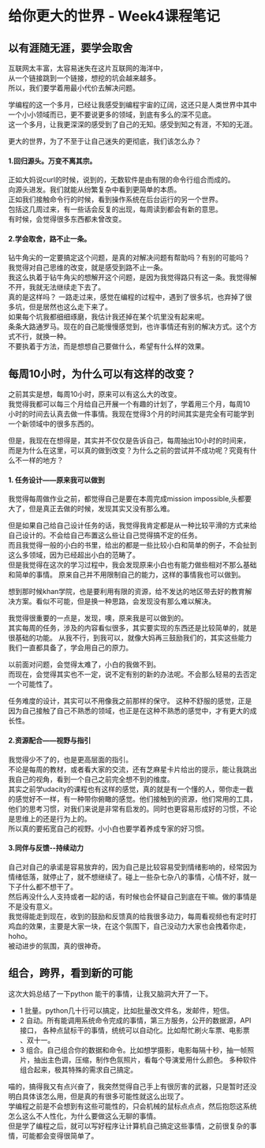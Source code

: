 # 给你更大的世界 - Week4课程笔记

## 以有涯随无涯，要学会取舍

互联网太丰富，太容易迷失在这片互联网的海洋中，   
从一个链接跳到一个链接，想挖的坑会越来越多。  
所以，我们要学着用最小代价去解决问题。

学编程的这一个多月，已经让我感受到编程宇宙的辽阔，这还只是人类世界中其中一个小小领域而已，更不要说更多的领域，到底有多么的深不见底。  
这一个多月，让我更深深的感受到了自己的无知。感受到知之有涯，不知的无涯。  

更大的世界，为了不至于让自己迷失的更彻底，我们该怎么办？

#### 1.回归源头。万变不离其宗。
正如大妈说curl的时候，说到的，无数软件是由有限的命令行组合而成的。  
向源头进发。我们就能从纷繁复杂中看到更简单的本质。  
正如我们接触命令行的时候，看到操作系统在后台运行的另一个世界。  
包括这几周过来，有一些话会反复的出现，每周读到都会有新的意思。  
有时候，会觉得很多东西都未曾改变。

#### 2.学会取舍，路不止一条。
钻牛角尖的一定要搞定这个问题，是真的对解决问题有帮助吗？有别的可能吗？  
我觉得对自己思维的改变，就是感受到路不止一条。  
我这么执着于钻牛角尖的想解开这个问题，是因为我觉得路只有这一条。我觉得解不开，我就无法继续走下去了。  
真的是这样吗？
一路走过来，感觉在编程的过程中，遇到了很多坑，也弃掉了很多坑，但是居然也这么走下来了。  
如果每个坑我都细细琢磨，我估计我还掉在某个坑里没有起来呢。  
条条大路通罗马。现在的自己能慢慢感觉到，也许事情还有别的解决方式。这个方式不行，就换一种。  
不要执着于方法，而是想想自己要做什么，希望有什么样的效果。


## 每周10小时，为什么可以有这样的改变？

之前其实是想，每周10小时，原来可以有这么大的改变。  
我觉得我都可以每三个月给自己开展一个有趣的计划了，学着用三个月，每周10小时的时间去认真去做一件事情。我现在觉得3个月的时间其实是完全有可能学到一个新领域中的很多东西的。

但是，我现在在想得是，其实并不仅仅是告诉自己，每周抽出10小时的时间来，  
而是为什么在这里，可以真的做到改变？为什么之前的尝试并不成功呢？究竟有什么不一样的地方？

#### 1. 任务设计——原来我可以做到
我觉得每周做作业之前，都觉得自己是要在本周完成mission impossible,头都要大了，但是真正去做的时候，发现其实又没有那么难。  

但是如果自己给自己设计任务的话，我觉得我肯定都是从一种比较平滑的方式来给自己设计的。不会给自己布置这么些让自己觉得搞不定的任务。  
而且我觉得一般的小白的书里，给出的都是一些比较小白和简单的例子，不会扯到这么多领域，因为已经超出小白的范畴了。  
但是我觉得在这次的学习过程中，我会发现原来小白也有能力做些相对不那么基础和简单的事情。  原来自己并不用限制自己的能力，这样的事情我也可以做到。  

想到那时候khan学院，也是要利用有限的资源，给不发达的地区带去好的教育解决方案。看似不可能，但是换一种思路，会发现没有那么难以解决。 

我觉得很重要的一点是，发现，噢，原来我是可以做到的。  
其实每周的任务，涉及的内容看似很多，其实要实现的东西还是比较简单的，就是很基础的功能。 
从我不行，到我可以，就像大妈再三鼓励我们的，其实这些能力我们一直都具备了，学会用自己的原力。  

以前面对问题，会觉得太难了，小白的我做不到。  
而现在，会觉得其实也不一定，说不定有别的新的办法呢。不会那么轻易的去否定一个可能性了。  

任务难度的设计，其实可以不用像我之前那样的保守。 
这种不舒服的感觉，正是因为自己接触了自己不熟悉的领域，也正是在这种不熟悉的感觉中，才有更大的成长性。

#### 2.资源配合——视野与指引

我觉得少不了的，也是更高层面的指引。  
不论是每周的教材，或者看大家的交流，还有芝麻星卡片给出的提示，能让我跳出我自己的视角，看到一个自己之前完全想不到的维度。  
其实之前学udacity的课程也有这样的感觉，真的就是有一个懂的人，带你走一截的感觉好不一样，有一种带你俯瞰的感觉。他们接触到的资源，他们常用的工具，他们的思考习惯，对我们来说是非常有启发的。同时也更容易形成好的习惯，不论是思维上的还是行为上的。  
所以真的要拓宽自己的视野。小小白也要学着养成专家的好习惯。

#### 3.同伴与反馈--持续动力

自己对自己的承诺是容易放弃的，因为自己是比较容易受到情绪影响的，经常因为情绪低落，就停止了，就不想继续了。碰上一些杂七杂八的事情，心情不好，就一下子什么都不想干了。  
然后再没什么人支持或者一起的话，有时候也会怀疑自己到底在干嘛。做的事情是不是没有意义。  
我觉得能走到现在，收到的鼓励和反馈真的给我很多动力，每周看视频也有定时打鸡血的效果，主要是大家一块，在这个氛围下，自己没动力大家也会拽着你走，hoho。  
被动进步的氛围，真的很神奇。


## 组合，跨界，看到新的可能
这次大妈总结了一下python
能干的事情，让我又脑洞大开了一下。
- 1 批量。python几十行可以搞定，比如批量改文件名，发邮件，短信。
- 2 自动。所有能调用系统命令完成的事情，第三方服务，公开的数据源，API接口， 各种点鼠标干的事情，统统可以自动化。比如帮忙刷火车票、电影票 、双十一。  
- 3 组合。自己组合你的数据和命令。比如想学摄影，电影每隔十秒，抽一帧照片，抽出主色调，压缩，制作色氛照片，看每个导演爱用什么颜色。
多种软件组合起来，极其特殊的需求自己搞定。 

喵的，搞得我又有点兴奋了，我突然觉得自己手上有很厉害的武器，只是暂时还没明白具体该怎么用，但是真的有很多可能性就这么出现了。  
学编程之前是不会想到有这些可能性的，只会机械的鼠标点点点，然后抱怨这系统怎么这么不人性化，为什么要做这么无聊的事情。  
但是学了编程之后，就可以写好程序让计算机自己搞定这些事情，之前很复杂的事情，可能都会变得很简单了。
